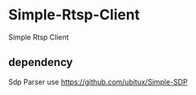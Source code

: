 # Simple-Rtsp-Client
Simple Rtsp Client

## dependency
Sdp Parser use https://github.com/ubitux/Simple-SDP
